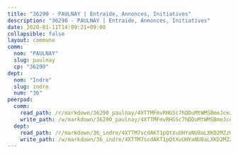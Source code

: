 ```yaml
---
title: "36290 - PAULNAY | Entraide, Annonces, Initiatives"
description: "36290 - PAULNAY | Entraide, Annonces, Initiatives"
date: 2020-01-11T14:09:21+09:00
collapsible: false
layout: commune
comm:
  nom: "PAULNAY"
  slug: paulnay
  cp: "36290"
dept:
  nom: "Indre"
  slug: indre
  num: "36"
peerpad:
  comm:
    read_path: /r/markdown/36290_paulnay/4XTTMFmvRHGSc7hDDuMtWMSBmeJcezVU9FrhPNbJKyF9oCMTk
    write_path: /w/markdown/36290_paulnay/4XTTMFmvRHGSc7hDDuMtWMSBmeJcezVU9FrhPNbJKyF9oCMTk-K3TgUuoK5VDnk2XxGqsT3AaCjQFXX4ntNNW8i7ke5QFE8cY4mG85qpajM88ji1JQuydC3Y6HbCSBpPoDkx3RbtPPKbXMmcnu1kReJ6TTrgHCVqeVow88krHuPrD27mbb1nX398CW
  dept:
    read_path: /r/markdown/36_indre/4XTTM7scdAKT1pQtXuUHYaNU8aLXKD2MZzUyDRUiaoLJH1te1
    write_path: /w/markdown/36_indre/4XTTM7scdAKT1pQtXuUHYaNU8aLXKD2MZzUyDRUiaoLJH1te1-K3TgUJm9AdSDNtPtmMKFa5Tiw77X4i7zf6CsTYrtgVdahxAwuJV6RAfi8dWyH9wrbVDRxjX7knrwwECg7WApeuWQ945kurMeJLQeKJv4CQZseab78J3HMioZhgr2H44E9b6FqBoT
---
```


